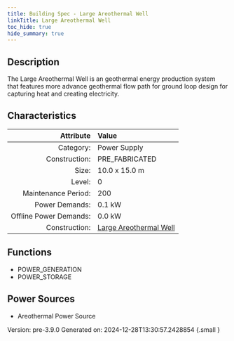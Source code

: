 ```yaml
---
title: Building Spec - Large Areothermal Well
linkTitle: Large Areothermal Well
toc_hide: true
hide_summary: true
---
```


## Description
The Large Areothermal Well is an geothermal energy production system that features more advance geothermal flow path for ground loop design for capturing heat and creating electricity.

## Characteristics

| Attribute      | Value |
|--------:|:------|
|Category:|Power Supply|
|Construction:|PRE_FABRICATED|
|Size:|10.0 x 15.0 m|
|Level:|0|
|Maintenance Period:|200|
|Power Demands:|0.1 kW|
|Offline Power Demands:|0.0 kW|
|Construction:|[Large Areothermal Well](/docs/definitions/construction/large-areothermal-well)|

## Functions
      
- POWER_GENERATION
- POWER_STORAGE


## Power Sources
      
- Areothermal Power Source


Version: pre-3.9.0 Generated on: 2024-12-28T13:30:57.2428854
{.small }